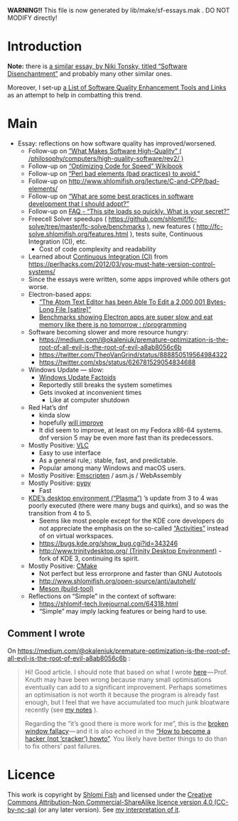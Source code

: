 **WARNING!!** This file is now generated by lib/make/sf-essays.mak . DO NOT MODIFY directly!

# Introduction

**Note:** there is [a similar essay, by Niki Tonsky, titled “Software Disenchantment”](https://tonsky.me/blog/disenchantment/) and probably many other similar ones.

Moreover, I set-up [a List of Software Quality Enhancement Tools and Links](https://www.shlomifish.org/open-source/resources/software-quality-enhancement/) as an attempt to help in combatting this trend.

# Main

- Essay: reflections on how software quality has improved/worsened.
    - Follow-up on [”What Makes Software High-Quality” ( /philosophy/computers/high-quality-software/rev2/ )](http://www.shlomifish.org/philosophy/computers/high-quality-software/rev2/)
    - Follow-up on [“Optimizing Code for Speed” Wikibook](https://en.wikibooks.org/wiki/Optimizing_Code_for_Speed)
    - Follow-up on [“Perl bad elements (bad practices) to avoid.”](http://perl-begin.org/tutorials/bad-elements/)
    - Follow-up on <http://www.shlomifish.org/lecture/C-and-CPP/bad-elements/>
    - Follow-up on [“What are some best practices in software development that I should adopt?”](https://github.com/shlomif/Freenode-programming-channel-FAQ/blob/master/FAQ_with_ToC__generated.md#what-are-some-best-practices-in-programming-that-i-should-adopt)
    - Follow-up on [FAQ - “This site loads so quickly. What is your secret?”](https://www.shlomifish.org/meta/FAQ/site_loads_quickly.xhtml)
    - Freecell Solver speedups ( <https://github.com/shlomif/fc-solve/tree/master/fc-solve/benchmarks> ), new features ( <http://fc-solve.shlomifish.org/features.html> ), tests suite, Continuous Integration (CI), etc.
        - Cost of code complexity and readability
    - Learned about [Continuous Integration (CI)](https://en.wikipedia.org/wiki/Continuous_integration) from <https://perlhacks.com/2012/03/you-must-hate-version-control-systems/>
    - Since the essays were written, some apps improved while others got worse.
    - Electron-based apps:
        - [“The Atom Text Editor has been Able To Edit a 2,000,001 Bytes-Long File \[satire\]”](http://www.shlomifish.org/humour/bits/Atom-Text-Editor-edits-2_000_001-bytes/)
        - [Benchmarks showing Electron apps are super slow and eat memory like there is no tomorrow : r/programming](https://www.reddit.com/r/programming/comments/73vua5/benchmarks_showing_electron_apps_are_super_slow/)
    - Software becoming slower and more resource hungry:
        - <https://medium.com/@okaleniuk/premature-optimization-is-the-root-of-all-evil-is-the-root-of-evil-a8ab8056c6b>
        - <https://twitter.com/TheoVanGrind/status/888850519564984322>
        - <https://twitter.com/xbs/status/626781529054834688>
    - Windows Update — slow:
        - [Windows Update Factoids](http://www.shlomifish.org/humour/bits/facts/Windows-Update/)
        - Reportedly still breaks the system sometimes
        - Gets invoked at inconvenient times
            - Like at computer shutdown
    - Red Hat’s dnf
        - kinda slow
        - hopefully [will improve](https://rpm-software-management.github.io/announcement/2018/03/22/dnf-3-announcement/)
        - It did seem to improve, at least on my Fedora x86-64 systems. dnf version 5 may be even more fast than its predecessors.
    - Mostly Positive: [VLC](https://www.videolan.org/vlc/)
        - Easy to use interface
        - As a general rule,: stable, fast, and predictable.
        - Popular among many Windows and macOS users.
    - Mostly Positive: [Emscripten](https://en.wikipedia.org/wiki/Emscripten) / asm.js / WebAssembly
    - Mostly Positive: [pypy](https://en.wikipedia.org/wiki/PyPy)
        - Fast
    - [KDE’s desktop environment (“Plasma”)](https://en.wikipedia.org/wiki/KDE) ’s update from 3 to 4 was poorly executed (there were many bugs and quirks), and so was the transition from 4 to 5.
        - Seems like most people except for the KDE core developers do not appreciate the emphasis on the so-called [“Activities”](https://askubuntu.com/questions/253990/what-is-a-activity-in-kde-and-what-can-i-do-with-it) instead of on virtual workspaces.
        - <https://bugs.kde.org/show_bug.cgi?id=343246>
        - [http://www.trinitydesktop.org/ (Trinity Desktop Environment)](http://www.trinitydesktop.org/) - fork of KDE 3, continuing its spirit.
    - Mostly Positive: [CMake](https://en.wikipedia.org/wiki/CMake)
        - Not perfect but less errorprone and faster than GNU Autotools
        - <http://www.shlomifish.org/open-source/anti/autohell/>
        - [Meson (build-tool)](https://en.wikipedia.org/wiki/Meson_(software))
    - Reflections on “Simple” in the context of software:
        - <https://shlomif-tech.livejournal.com/64318.html>
        - “Simple” may imply lacking features or being hard to use.

## Comment I wrote

On <https://medium.com/@okaleniuk/premature-optimization-is-the-root-of-all-evil-is-the-root-of-evil-a8ab8056c6b> :

> Hi! Good article. I should note that based on what I wrote [here](https://en.wikibooks.org/wiki/Optimizing_Code_for_Speed/Factor_Optimizations#Are_%22Small%22_Optimizations_Desirable?) — Prof. Knuth may have been wrong because many small optimisations eventually can add to a significant improvement. Perhaps sometimes an optimisation is not worth it because the program is already fast enough, but I feel that we have accumulated too much junk bloatware recently (see [my notes](https://github.com/shlomif/shlomi-fish-homepage/blob/4d2c897b486f0c7cfc0b7fe29f3f49b61fb8054a/lib/notes/quality-software--followup-2018.md) ).
>
> Regarding the “it’s good there is more work for me”, this is the [broken window fallacy](https://shlomif-tech.livejournal.com/741.html) — and it is also echoed in the [“How to become a hacker (not ‘cracker’) howto”](http://www.catb.org/esr/faqs/hacker-howto.html). You likely have better things to do than to fix others’ past failures.

# Licence

This work is copyright by [Shlomi Fish](http://www.shlomifish.org/) and licensed under the [Creative Commons Attribution-Non Commercial-ShareAlike licence version 4.0 (CC-by-nc-sa)](http://creativecommons.org/licenses/by-nc-sa/4.0/) (or any later version). See [my interpretation of it](http://www.shlomifish.org/meta/copyrights/).
